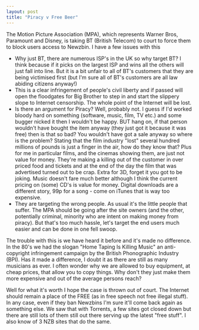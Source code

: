 ```yaml
---
layout: post
title: "Piracy v Free Beer"
---
```


The Motion Picture Association (MPA), which represents Warner Bros, Paramount and Disney, is taking BT (British Telecom) to court to force them to block users 
access to Newzbin. I have a few issues with this

* Why just BT, there are numerous ISP's in the UK so why target BT? I think because if it picks on the largest ISP and wins all the others will just fall into 
line. But it is a bit unfair to all of BT's customers that they are being victimised first (but I'm sure all of BT's customers are all law abiding citizens 
anyway!)
* This is a clear infringement of people's civil liberty and if passed will open the floodgates for Big Brother to step in and start the slippery slope to 
Internet censorship. The whole point of the Internet will be lost.
* Is there an argument for Piracy? Well, probably not. I guess if I'd worked bloody hard on something (software, music, film, TV etc.) and some bugger nicked it 
then I wouldn't be happy. BUT hang on, if that person wouldn't have bought the item anyway (they just got it because it was free) then is that so bad? You 
wouldn't have got a sale anyway so where is the problem? Stating that the film industry "lost" several hundred millions of pounds is just a finger in the air, 
how do they know that? Plus for me in particular films, and the cinemas showing them, are just not value for money. They're making a killing out of the customer 
in over priced food and tickets and at the end of the day the film that was advertised turned out to be crap. Extra for 3D, forget it you got to be joking. Music 
doesn't fare much better although I think the current pricing on (some) CD's is value for money. Digital downloads are a different story, 99p for a song - come on 
iTunes that is way too expensive.
* They are targeting the wrong people. As usual it's the little people that suffer. The MPA should be going after the site owners (and the other, potentially 
criminal, minority who are intent on making money from piracy). But that's too much hassle, let's target the end users much easier and can be done in one fell 
swoop.

The trouble with this is we have heard it before and it's made no difference. In the 80's we had the slogan "Home Taping Is Killing Music" an anti-copyright 
infringement campaign by the British Phonographic Industry (BPI). Has it made a difference, I doubt it as there are still as many musicians as ever. I often 
wonder why we are allowed to buy equipment, at cheap prices, that allow you to copy things. Why don't they just make them more expensive and out of the average 
persons reach?

Well for what it's worth I hope the case is thrown out of court. The Internet should remain a place of the FREE (as in free speech not free illegal stuff). In 
any case, even if they ban Newzbins I'm sure it'll come back again as something else. We saw that with Torrents, a few sites got closed down but there are still 
lots of them still out there serving up the latest "free stuff". I also know of 3 NZB sites that do the same.